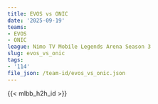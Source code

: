 ```yaml
---
title: EVOS vs ONIC
date: '2025-09-19'
teams:
- EVOS
- ONIC
league: Nimo TV Mobile Legends Arena Season 3
slug: evos_vs_onic
tags:
- '114'
file_json: /team-id/evos_vs_onic.json
---
```


{{< mlbb_h2h_id >}}
